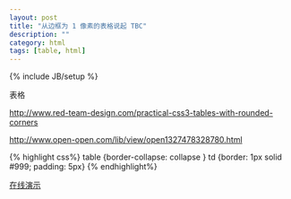 ```yaml
---
layout: post
title: "从边框为 1 像素的表格说起 TBC"
description: ""
category: html
tags: [table, html]
---
```

{% include JB/setup %}

表格

http://www.red-team-design.com/practical-css3-tables-with-rounded-corners

http://www.open-open.com/lib/view/open1327478328780.html

{% highlight css%}
table {border-collapse: collapse }
td {border: 1px solid #999; padding: 5px}
{% endhighlight%}

[在线演示](/demo/tables-with-rounded-corners/index.html)
